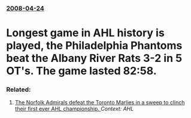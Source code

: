 ### [2008-04-24](/news/2008/04/24/index.md)

#  Longest game in AHL history is played, the Philadelphia Phantoms beat the Albany River Rats 3-2 in 5 OT's. The game lasted 82:58.




### Related:

1. [The Norfolk Admirals defeat the Toronto Marlies in a sweep to clinch their first ever AHL championship. ](/news/2012/06/9/the-norfolk-admirals-defeat-the-toronto-marlies-in-a-sweep-to-clinch-their-first-ever-ahl-championship.md) _Context: AHL_
